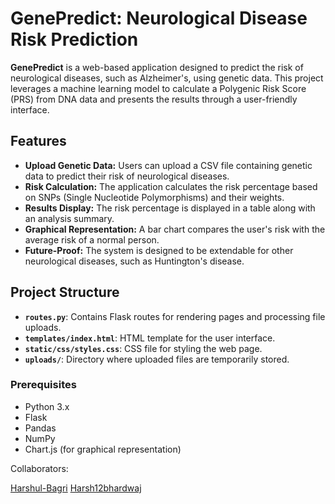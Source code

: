 # GenePredict: Neurological Disease Risk Prediction

**GenePredict** is a web-based application designed to predict the risk of neurological diseases, such as Alzheimer's, using genetic data. This project leverages a machine learning model to calculate a Polygenic Risk Score (PRS) from DNA data and presents the results through a user-friendly interface.

## Features

- **Upload Genetic Data:** Users can upload a CSV file containing genetic data to predict their risk of neurological diseases.
- **Risk Calculation:** The application calculates the risk percentage based on SNPs (Single Nucleotide Polymorphisms) and their weights.
- **Results Display:** The risk percentage is displayed in a table along with an analysis summary.
- **Graphical Representation:** A bar chart compares the user's risk with the average risk of a normal person.
- **Future-Proof:** The system is designed to be extendable for other neurological diseases, such as Huntington's disease.

## Project Structure

- **`routes.py`**: Contains Flask routes for rendering pages and processing file uploads.
- **`templates/index.html`**: HTML template for the user interface.
- **`static/css/styles.css`**: CSS file for styling the web page.
- **`uploads/`**: Directory where uploaded files are temporarily stored.


### Prerequisites

- Python 3.x
- Flask
- Pandas
- NumPy
- Chart.js (for graphical representation)
  
Collaborators:

  [Harshul-Bagri](https://github.com/Harshul-Bagri)
  [Harsh12bhardwaj](https://github.com/Harsh12bhardwaj)
